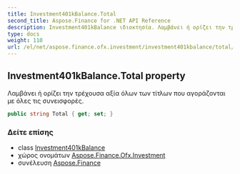 ```yaml
---
title: Investment401kBalance.Total
second_title: Aspose.Finance for .NET API Reference
description: Investment401kBalance ιδιοκτησία. Λαμβάνει ή ορίζει την τρέχουσα αξία όλων των τίτλων που αγοράζονται με όλες τις συνεισφορές.
type: docs
weight: 110
url: /el/net/aspose.finance.ofx.investment/investment401kbalance/total/
---
```

## Investment401kBalance.Total property

Λαμβάνει ή ορίζει την τρέχουσα αξία όλων των τίτλων που αγοράζονται με όλες τις συνεισφορές.

```csharp
public string Total { get; set; }
```

### Δείτε επίσης

* class [Investment401kBalance](../)
* χώρος ονομάτων [Aspose.Finance.Ofx.Investment](../../investment401kbalance/)
* συνέλευση [Aspose.Finance](../../../)


